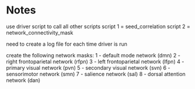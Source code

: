 # Notes

use driver script to call all other scripts
script 1 = seed_correlation
script 2 = network_connectivity_mask

need to create a log file for each time driver is run






create the following network masks:
1 - default mode network (dmn)
2 - right frontoparietal network (rfpn)
3 - left frontoparietal network (lfpn)
4 - primary visual network (pvn)
5 - secondary visual network (svn)
6 - sensorimotor network (smn)
7 - salience network (sal)
8 - dorsal attention network (dan)
